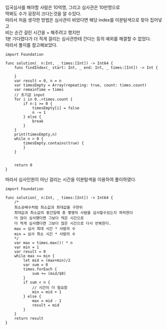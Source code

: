 입국심사를 해야할 사람은 10억명, 그리고 심사관은 10만명으로   
딱봐도 수가 굉장히 크다는것을 알 수있다.   
따라서 처음 생각한 방법은 심사관이 비었다면 해당 index를 이분탐색으로 찾아 집어넣고   
비는 순간 걸린 시간을 + 해주려고 했지만   
1분 기다렸다가 더 적게 걸리는 심사관한테 간다는 등의 예외를 해결할 수 없었다.   
따라서 풀이를 참고해보았다.   
```
import Foundation

func solution(_ n:Int, _ times:[Int]) -> Int64 {
    func findIndex(_ start: Int, _ end: Int, _ times:[Int]) -> Int {
        
    }
    var result = 0, n = n
    var timesEmpty = Array(repeating: true, count: times.count)
    var remainTime = times
    // 초기값 input
    for i in 0..<times.count {
        if n-1 >= 0 {
            timesEmpty[i] = false
            n -= 1
        } else {
            break
        }
    }
    print(timesEmpty,n)
    while n > 0 {
        timesEmpty.contains(true) {
        }
    }
    
    
    return 0
}
```
따라서 심사인원이 아닌 걸리는 시간을 이분탐색을 이용하여 풀이하였다.   
```
import Foundation

func solution(_ n:Int, _ times:[Int]) -> Int64 {
    /*
    최소공배수처럼 최소값과 최대값을 구한뒤
    최대값과 최소값의 중간일때 총 몇명의 사람을 심사할수있는지 파악한다
    더 많이 심사했다면 그보다 적은 시간으로
    더 적게 심사했다면 그보다 많은 시간으로 다시 반복한다.
    max = 심사 최대 시간 * 사람의 수 
    min = 심사 최소 시간 * 사람의 수
    */
    var max = times.max()! * n
    var min = 1
    var result = 0
    while max >= min {
        let mid = (max+min)/2
        var sum = 0
        times.forEach {
            sum += (mid/$0)
        }
        if sum < n {
            // 시간이 더 필요함
            min = mid + 1
        } else {
            max = mid - 1
            result = mid
        }
    }
    return result
}
```
